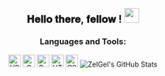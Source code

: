 <div align="center">
    <h2> 𝐇𝐞𝐥𝐥𝐨 𝐭𝐡𝐞𝐫𝐞, 𝐟𝐞𝐥𝐥𝐨𝐰 <developers/>! <img src="https://github.com/ZelGel/ZelGel/blob/master/gifs/Hi.gif" width="30"></h2>
    <h3>Languages and Tools:</h3>
    <img alt="VS Code" width="25px" src="https://cdn.jsdelivr.net/gh/devicons/devicon@latest/icons/vscode/vscode-original.svg" />
    <img alt="C Programming" width="25px" src="https://cdn.jsdelivr.net/gh/devicons/devicon@latest/icons/c/c-original.svg" />
    <img alt="Python" width="25px" src="https://cdn.jsdelivr.net/gh/devicons/devicon@latest/icons/python/python-original.svg" />
    <img alt="HTML5" width="25px" src="https://cdn.jsdelivr.net/gh/devicons/devicon@latest/icons/html5/html5-original.svg" />
    <img alt="CSS3" width="25px" src="https://cdn.jsdelivr.net/gh/devicons/devicon@latest/icons/css3/css3-original.svg" />
    <picture>
    <source
        srcset="https://github-readme-stats.vercel.app/api?username=ZelGel&show_icons=true"
        media="(prefers-color-scheme: light), (prefers-color-scheme: no-preference)"
    />
    <source
        srcset="https://github-readme-stats.vercel.app/api?username=ZelGel&show_icons=true&theme=dark"
        media="(prefers-color-scheme: dark)"
    />
    <img src="https://github-readme-stats.vercel.app/api?username=ZelGel&show_icons=true" alt="ZelGel's GitHub Stats" />
</picture>

</div>
